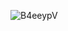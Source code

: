 ![B4eeypV](https://github.com/Omwamii/alx-system_engineering-devops/assets/100716410/845278e3-fbc2-4a1d-ba88-986c0aa5304a)
